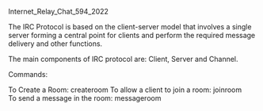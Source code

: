 Internet_Relay_Chat_594_2022

The IRC Protocol is based on the client-server model that involves a single server forming a central point for 
clients and perform the required message delivery and other functions.


The main components of IRC protocol are: Client, Server and Channel.  

Commands:  

To Create a Room: createroom <ROOMNAME/> 
To allow a client to join a room: joinroom <ROOMNAME/>      
To send a message in the room: messageroom <ROOMNAME/> <MESSAGE/> 
   
